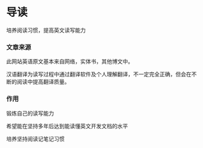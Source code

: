 # 导读

培养阅读习惯，提高英文读写能力

### 文章来源

此网站英语原文基本来自网络，实体书，其他博文中。

汉语翻译为读写过程中通过翻译软件及个人理解翻译，不一定完全正确，但会在不断的阅读中提高翻译质量。

### 作用

锻炼自己的读写能力

希望能在坚持多年后达到能读懂英文开发文档的水平

培养坚持阅读记笔记习惯
